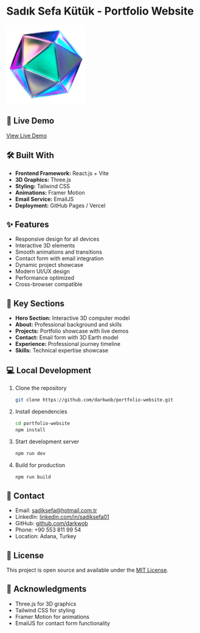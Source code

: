 # Sadık Sefa Kütük - Portfolio Website

![Portfolio Preview](src/assets/web.png)

## 🚀 Live Demo
[View Live Demo](https://your-portfolio-url.com)

## 🛠️ Built With
- **Frontend Framework:** React.js + Vite
- **3D Graphics:** Three.js
- **Styling:** Tailwind CSS
- **Animations:** Framer Motion
- **Email Service:** EmailJS
- **Deployment:** GitHub Pages / Vercel

## ✨ Features
- Responsive design for all devices
- Interactive 3D elements
- Smooth animations and transitions
- Contact form with email integration
- Dynamic project showcase
- Modern UI/UX design
- Performance optimized
- Cross-browser compatible

## 🎯 Key Sections
- **Hero Section:** Interactive 3D computer model
- **About:** Professional background and skills
- **Projects:** Portfolio showcase with live demos
- **Contact:** Email form with 3D Earth model
- **Experience:** Professional journey timeline
- **Skills:** Technical expertise showcase

## 💻 Local Development
1. Clone the repository
   ```bash
   git clone https://github.com/darkwob/portfolio-website.git
   ```

2. Install dependencies
   ```bash
   cd portfolio-website
   npm install
   ```

3. Start development server
   ```bash
   npm run dev
   ```

4. Build for production
   ```bash
   npm run build
   ```

## 📧 Contact
- Email: sadiksefa@hotmail.com.tr
- LinkedIn: [linkedin.com/in/sadiksefa01](https://linkedin.com/in/sadiksefa01)
- GitHub: [github.com/darkwob](https://github.com/darkwob)
- Phone: +90 553 811 99 54
- Location: Adana, Turkey

## 📄 License
This project is open source and available under the [MIT License](LICENSE).

## 🙏 Acknowledgments
- Three.js for 3D graphics
- Tailwind CSS for styling
- Framer Motion for animations
- EmailJS for contact form functionality
